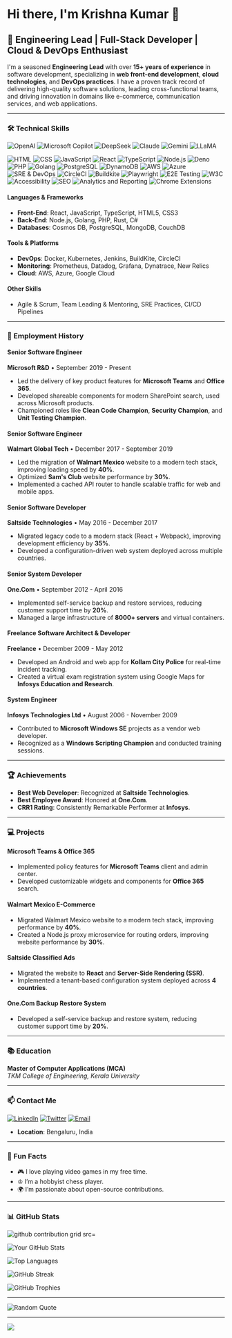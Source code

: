 # Hi there, I'm Krishna Kumar 👋

## 🚀 Engineering Lead | Full-Stack Developer | Cloud & DevOps Enthusiast

I'm a seasoned **Engineering Lead** with over **15+ years of experience** in software development, specializing in **web front-end development**, **cloud technologies**, and **DevOps practices**. I have a proven track record of delivering high-quality software solutions, leading cross-functional teams, and driving innovation in domains like e-commerce, communication services, and web applications.

---

### 🛠️ Technical Skills
![OpenAI](https://img.shields.io/badge/OpenAI_GPT-412991?style=for-the-badge&logo=openai&logoColor=white)
![Microsoft Copilot](https://img.shields.io/badge/Microsoft_Copilot-0078D4?style=for-the-badge&logo=microsoft&logoColor=white)
![DeepSeek](https://img.shields.io/badge/DeepSeek-000000?style=for-the-badge&logo=ai&logoColor=white)
![Claude](https://img.shields.io/badge/Anthropic_Claude-000000?style=for-the-badge&logo=anthropic&logoColor=white)
![Gemini](https://img.shields.io/badge/Google_Gemini-4285F4?style=for-the-badge&logo=google&logoColor=white)
![LLaMA](https://img.shields.io/badge/Meta_LLaMA-0088CC?style=for-the-badge&logo=meta&logoColor=white)

![HTML](https://img.shields.io/badge/HTML-E34F26?style=for-the-badge&logo=html5&logoColor=white)
![CSS](https://img.shields.io/badge/CSS-1572B6?style=for-the-badge&logo=css3&logoColor=white)
![JavaScript](https://img.shields.io/badge/JavaScript-F7DF1E?style=for-the-badge&logo=javascript&logoColor=black)
![React](https://img.shields.io/badge/React-20232A?style=for-the-badge&logo=react&logoColor=61DAFB)
![TypeScript](https://img.shields.io/badge/TypeScript-3178C6?style=for-the-badge&logo=typescript&logoColor=white)
![Node.js](https://img.shields.io/badge/Node.js-339933?style=for-the-badge&logo=node.js&logoColor=white)
![Deno](https://img.shields.io/badge/Deno-000000?style=for-the-badge&logo=deno&logoColor=white)
![PHP](https://img.shields.io/badge/PHP-777BB4?style=for-the-badge&logo=php&logoColor=white)
![Golang](https://img.shields.io/badge/Go-00ADD8?style=for-the-badge&logo=go&logoColor=white)
![PostgreSQL](https://img.shields.io/badge/PostgreSQL-4169E1?style=for-the-badge&logo=postgresql&logoColor=white)
![DynamoDB](https://img.shields.io/badge/DynamoDB-4053D6?style=for-the-badge&logo=amazon-dynamodb&logoColor=white)
![AWS](https://img.shields.io/badge/AWS-232F3E?style=for-the-badge&logo=amazon-aws&logoColor=white)
![Azure](https://img.shields.io/badge/Azure-0089D6?style=for-the-badge&logo=microsoft-azure&logoColor=white)
![SRE & DevOps](https://img.shields.io/badge/SRE_&_DevOps-000000?style=for-the-badge&logo=devops&logoColor=white)
![CircleCI](https://img.shields.io/badge/CircleCI-343434?style=for-the-badge&logo=circleci&logoColor=white)
![Buildkite](https://img.shields.io/badge/Buildkite-14CC80?style=for-the-badge&logo=buildkite&logoColor=white)
![Playwright](https://img.shields.io/badge/Playwright-2EAD33?style=for-the-badge&logo=playwright&logoColor=white)
![E2E Testing](https://img.shields.io/badge/E2E_Testing-000000?style=for-the-badge&logo=testing-library&logoColor=white)
![W3C](https://img.shields.io/badge/W3C-005A9C?style=for-the-badge&logo=w3c&logoColor=white)
![Accessibility](https://img.shields.io/badge/Accessibility-000000?style=for-the-badge&logo=accessibility&logoColor=white)
![SEO](https://img.shields.io/badge/SEO-000000?style=for-the-badge&logo=seo&logoColor=white)
![Analytics and Reporting](https://img.shields.io/badge/Analytics_and_Reporting-000000?style=for-the-badge&logo=google-analytics&logoColor=white)
![Chrome Extensions](https://img.shields.io/badge/Chrome_Extensions-4285F4?style=for-the-badge&logo=google-chrome&logoColor=white)


#### **Languages & Frameworks**
- **Front-End**: React, JavaScript, TypeScript, HTML5, CSS3
- **Back-End**: Node.js, Golang, PHP, Rust, C#
- **Databases**: Cosmos DB, PostgreSQL, MongoDB, CouchDB

#### **Tools & Platforms**
- **DevOps**: Docker, Kubernetes, Jenkins, BuildKite, CircleCI
- **Monitoring**: Prometheus, Datadog, Grafana, Dynatrace, New Relics
- **Cloud**: AWS, Azure, Google Cloud

#### **Other Skills**
- Agile & Scrum, Team Leading & Mentoring, SRE Practices, CI/CD Pipelines

---

### 💼 Employment History

#### **Senior Software Engineer**
**Microsoft R&D** • September 2019 - Present  
- Led the delivery of key product features for **Microsoft Teams** and **Office 365**.
- Developed shareable components for modern SharePoint search, used across Microsoft products.
- Championed roles like **Clean Code Champion**, **Security Champion**, and **Unit Testing Champion**.

#### **Senior Software Engineer**
**Walmart Global Tech** • December 2017 - September 2019  
- Led the migration of **Walmart Mexico** website to a modern tech stack, improving loading speed by **40%**.
- Optimized **Sam's Club** website performance by **30%**.
- Implemented a cached API router to handle scalable traffic for web and mobile apps.

#### **Senior Software Developer**
**Saltside Technologies** • May 2016 - December 2017  
- Migrated legacy code to a modern stack (React + Webpack), improving development efficiency by **35%**.
- Developed a configuration-driven web system deployed across multiple countries.

#### **Senior System Developer**
**One.Com** • September 2012 - April 2016  
- Implemented self-service backup and restore services, reducing customer support time by **20%**.
- Managed a large infrastructure of **8000+ servers** and virtual containers.

#### **Freelance Software Architect & Developer**
**Freelance** • December 2009 - May 2012  
- Developed an Android and web app for **Kollam City Police** for real-time incident tracking.
- Created a virtual exam registration system using Google Maps for **Infosys Education and Research**.

#### **System Engineer**
**Infosys Technologies Ltd** • August 2006 - November 2009  
- Contributed to **Microsoft Windows SE** projects as a vendor web developer.
- Recognized as a **Windows Scripting Champion** and conducted training sessions.

---

### 🏆 Achievements

- **Best Web Developer**: Recognized at **Saltside Technologies**.
- **Best Employee Award**: Honored at **One.Com**.
- **CRR1 Rating**: Consistently Remarkable Performer at **Infosys**.

---

### 💻 Projects

#### **Microsoft Teams & Office 365**
- Implemented policy features for **Microsoft Teams** client and admin center.
- Developed customizable widgets and components for **Office 365** search.

#### **Walmart Mexico E-Commerce**
- Migrated Walmart Mexico website to a modern tech stack, improving performance by **40%**.
- Created a Node.js proxy microservice for routing orders, improving website performance by **30%**.

#### **Saltside Classified Ads**
- Migrated the website to **React** and **Server-Side Rendering (SSR)**.
- Implemented a tenant-based configuration system deployed across **4 countries**.

#### **One.Com Backup Restore System**
- Developed a self-service backup and restore system, reducing customer support time by **20%**.

---

### 📚 Education

**Master of Computer Applications (MCA)**  
*TKM College of Engineering, Kerala University*

---

### 📫 Contact Me

[![LinkedIn](https://img.shields.io/badge/LinkedIn-0077B5?style=for-the-badge&logo=linkedin&logoColor=white)](https://www.linkedin.com/in/krishna2nd/)
[![Twitter](https://img.shields.io/badge/Twitter-1DA1F2?style=for-the-badge&logo=twitter&logoColor=white)](https://twitter.com/krishna2nd)
[![Email](https://img.shields.io/badge/Email-D14836?style=for-the-badge&logo=gmail&logoColor=white)](mailto:krishnakumar.s.s@outlook.com)
- **Location**: Bengaluru, India

---

### 🌟 Fun Facts

- 🎮 I love playing video games in my free time.
- ♔  I’m a hobbyist chess player.
- 🌍 I’m passionate about open-source contributions.

---

### 📊 GitHub Stats

 <picture>
  <source media="(prefers-color-scheme: dark)" srcset="https://raw.githubusercontent.com/krishna2nd/krishna2nd/refs/heads/output/github-contribution-grid-snake-dark.svg">
  <source media="(prefers-color-scheme: light)" srcset="https://raw.githubusercontent.com/krishna2nd/krishna2nd/refs/heads/output/github-contribution-grid-snake.svg">
  <img alt="github contribution grid src="https://raw.githubusercontent.com/krishna2nd/krishna2nd/refs/heads/output/github-contribution-grid-snake.svg">
</picture> 

![Your GitHub Stats](https://github-readme-stats.vercel.app/api?username=krishna2nd&show_icons=true&theme=radical)

![Top Languages](https://github-readme-stats.vercel.app/api/top-langs/?username=krishna2nd&layout=compact&theme=radical)

![GitHub Streak](https://github-readme-streak-stats.herokuapp.com/?user=krishna2nd&theme=radical)

![GitHub Trophies](https://github-profile-trophy.vercel.app/?username=krishna2nd&theme=radical&no-frame=true&row=2&column=4)


<!--
---

### Leetcode 

 ![ Stats](https://leetcode-status.vercel.app/api/graph/krishna2nd?theme=dark&hide_title=false&custom_title=)  -->
<!-- ![LeetCode Stats](https://leetcard.jacoblin.cool/krishna2nd?theme=radical&font=Open%20Sans&ext=heatmap) -->

---

![Random Quote](https://quotes-github-readme.vercel.app/api?type=horizontal&theme=radical)


---
![](https://github-readme-medium.vercel.app/?username=krishna2nd&limit=2)

